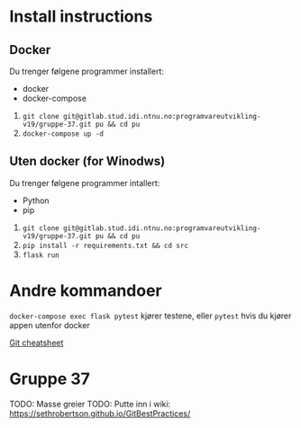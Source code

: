 # Install instructions
## Docker
Du trenger følgene programmer installert:
* docker
* docker-compose

1. `git clone git@gitlab.stud.idi.ntnu.no:programvareutvikling-v19/gruppe-37.git pu && cd pu`
2. `docker-compose up -d`

## Uten docker (for Winodws)
Du trenger følgene programmer intallert:
* Python
* pip
1. `git clone git@gitlab.stud.idi.ntnu.no:programvareutvikling-v19/gruppe-37.git pu && cd pu`
2. `pip install -r requirements.txt && cd src`
3. `flask run`

# Andre kommandoer
`docker-compose exec flask pytest` kjører testene, eller `pytest` hvis du kjører appen utenfor docker

[Git cheatsheet](https://gitlab.stud.idi.ntnu.no/programvareutvikling-v19/gruppe-37/wikis/Git-cheatsheet)

# Gruppe 37
TODO: Masse greier
TODO: Putte inn i wiki: https://sethrobertson.github.io/GitBestPractices/

